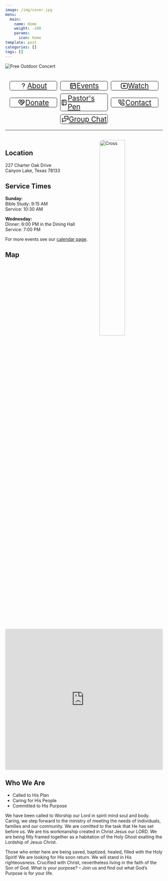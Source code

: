 ```yaml
---
image: /img/cover.jpg
menu:
  main:
    name: Home
    weight: -100
    params:
      icon: home
template: post
categories: []
tags: []
---
```

<style>
.article-details {
    display: none;
}

.article-image {
    position: relative;
}


.banner {
  background-color: rgba(255, 255, 255, 0.5);
  width: 100%;
  height: 100%;
  position: absolute;
  white-space: pre-wrap;
  font-size: 3em;
  color: #000;
  display: flex;
  flex-direction: column;
  align-items: start;
  justify-content: center;
  padding: 0 20px;
  text-shadow: 2px 2px 5px #A6B939;
  white-space: nowrap;
}

@media (max-width: 550px) {
    .banner {
        font-size: 2em;
    }
}

.banner > div:first-child {
    font-weight: bold;
}


.nav-btns {
  display: flex;
  flex-direction: row;
  align-items: center;
  justify-content: center;
  flex-wrap: wrap;

  a {
    font-size: 1.4rem;
    margin: 5px;
    border: 1px solid;
    border-radius: 5px;
    display: flex;
    width: 150px;
    max-width: 150px;
    min-width: 150px;
    align-items: center;
    justify-content: center;
    white-space: no-wrap;

    svg {
      height: 1.8rem;
    }
  }
}
</style>

<template id="banner-tpl">
    <div class="banner">
        <div>Wildwood Assembly</div>
        <div>Welcome Home</div>
    </div>
</template>

<script>
function showContent() {
  let temp = document.getElementById("banner-tpl");
  let clon = temp.content.cloneNode(true);
  document.querySelector(".article-image").prepend(clon);
}

showContent();
</script>

<div>
  <img src="img/concert-2025.jpg" alt="Free Outdoor Concert">
  <br>
  <br>
</div>
<div class="app-buttons" style="text-align: center; display: none;">
  <a href="https://apps.apple.com/us/app/wildwood-assembly/id6465793721" target="_blank">
    <img src="/img/apple-store.png" alt="Download on the App Store" style="height: 40px;">
  </a>
  &nbsp;&nbsp;
  <a href="https://play.google.com/store/apps/details?id=com.wildwoodag.church&pli=1" target="_blank">
    <img src="/img/google-store.png" alt="Get it on Google Play" style="height: 40px;">
  </a>
</div>


<br>
<div class="nav-btns">
  <a href="/about/">
    <svg xmlns="http://www.w3.org/2000/svg" class="icon icon-tabler icon-tabler-question-mark" width="24" height="24" viewBox="0 0 24 24" stroke-width="2" stroke="currentColor" fill="none" stroke-linecap="round" stroke-linejoin="round">
      <path stroke="none" d="M0 0h24v24H0z" fill="none"></path>
      <path d="M8 8a3.5 3 0 0 1 3.5 -3h1a3.5 3 0 0 1 3.5 3a3 3 0 0 1 -2 3a3 4 0 0 0 -2 4"></path>
      <path d="M12 19l0 .01"></path>
    </svg>
    <span>About</span>
  </a>
  <a href="/events/">
    <svg xmlns="http://www.w3.org/2000/svg" class="icon icon-tabler icon-tabler-calendar-event" width="24" height="24" viewBox="0 0 24 24" stroke-width="2" stroke="currentColor" fill="none" stroke-linecap="round" stroke-linejoin="round">
       <path stroke="none" d="M0 0h24v24H0z" fill="none"></path>
       <path d="M4 5m0 2a2 2 0 0 1 2 -2h12a2 2 0 0 1 2 2v12a2 2 0 0 1 -2 2h-12a2 2 0 0 1 -2 -2z"></path>
       <path d="M16 3l0 4"></path>
       <path d="M8 3l0 4"></path>
       <path d="M4 11l16 0"></path>
       <path d="M8 15h2v2h-2z"></path>
    </svg>
    <span>Events</span>
  </a>
  <a href="/watch/">
    <svg xmlns="http://www.w3.org/2000/svg" class="icon icon-tabler icon-tabler-brand-youtube" width="24" height="24" viewBox="0 0 24 24" stroke-width="2" stroke="currentColor" fill="none" stroke-linecap="round" stroke-linejoin="round">
       <path stroke="none" d="M0 0h24v24H0z" fill="none"></path>
       <path d="M2 8a4 4 0 0 1 4 -4h12a4 4 0 0 1 4 4v8a4 4 0 0 1 -4 4h-12a4 4 0 0 1 -4 -4v-8z"></path>
       <path d="M10 9l5 3l-5 3z"></path>
    </svg>
    <span>Watch</span>
  </a>
  <a href="/donate/">
    <svg xmlns="http://www.w3.org/2000/svg" class="icon icon-tabler icon-tabler-heart-handshake" width="24" height="24" viewBox="0 0 24 24" stroke-width="2" stroke="currentColor" fill="none" stroke-linecap="round" stroke-linejoin="round">
       <path stroke="none" d="M0 0h24v24H0z" fill="none"></path>
       <path d="M19.5 12.572l-7.5 7.428l-7.5 -7.428a5 5 0 1 1 7.5 -6.566a5 5 0 1 1 7.5 6.572"></path>
       <path d="M12 6l-3.293 3.293a1 1 0 0 0 0 1.414l.543 .543c.69 .69 1.81 .69 2.5 0l1 -1a3.182 3.182 0 0 1 4.5 0l2.25 2.25"></path>
       <path d="M12.5 15.5l2 2"></path>
       <path d="M15 13l2 2"></path>
    </svg>
    <span>Donate</span>
  </a>
  <a href="/blog/">
    <svg xmlns="http://www.w3.org/2000/svg" class="icon icon-tabler icon-tabler-notebook" width="24" height="24" viewBox="0 0 24 24" stroke-width="2" stroke="currentColor" fill="none" stroke-linecap="round" stroke-linejoin="round">
       <path stroke="none" d="M0 0h24v24H0z" fill="none"></path>
       <path d="M6 4h11a2 2 0 0 1 2 2v12a2 2 0 0 1 -2 2h-11a1 1 0 0 1 -1 -1v-14a1 1 0 0 1 1 -1m3 0v18"></path>
       <path d="M13 8l2 0"></path>
       <path d="M13 12l2 0"></path>
    </svg>
    <span>Pastor's Pen</span>
  </a>
  <a href="/contact/">
    <svg xmlns="http://www.w3.org/2000/svg" class="icon icon-tabler icon-tabler-phone-call" width="24" height="24" viewBox="0 0 24 24" stroke-width="2" stroke="currentColor" fill="none" stroke-linecap="round" stroke-linejoin="round">
       <path stroke="none" d="M0 0h24v24H0z" fill="none"></path>
       <path d="M5 4h4l2 5l-2.5 1.5a11 11 0 0 0 5 5l1.5 -2.5l5 2v4a2 2 0 0 1 -2 2a16 16 0 0 1 -15 -15a2 2 0 0 1 2 -2"></path>
       <path d="M15 7a2 2 0 0 1 2 2"></path>
       <path d="M15 3a6 6 0 0 1 6 6"></path>
    </svg>
    <span>Contact</span>
  </a>
  <a href="/chat/">
    <svg xmlns="http://www.w3.org/2000/svg" class="icon icon-tabler icon-tabler-messages" width="24" height="24" viewBox="0 0 24 24" stroke-width="2" stroke="currentColor" fill="none" stroke-linecap="round" stroke-linejoin="round">
      <path stroke="none" d="M0 0h24v24H0z"></path>
      <path d="M21 14l-3 -3h-7a1 1 0 0 1 -1 -1v-6a1 1 0 0 1 1 -1h9a1 1 0 0 1 1 1v10"></path>
      <path d="M14 15v2a1 1 0 0 1 -1 1h-7l-3 3v-10a1 1 0 0 1 1 -1h2"></path>
    </svg>
    <span>Group Chat</span>
  </a>
</div>
<hr>

<br>
<img alt="Cross" src="/img/cross.jpg" style="width: 40%; float: right; border-radius: 10px;">

## Location

227 Charter Oak Drive<br>
Canyon Lake, Texas 78133

## Service Times

**Sunday**:<br>
Bible Study: 9:15 AM<br>
Service: 10:30 AM

**Wednesday:**<br>
Dinner: 6:00 PM in the Dining Hall<br>
Service: 7:00 PM

For more events see our [calendar page](/events/).

## Map

<iframe src="https://www.google.com/maps/embed?pb=!1m18!1m12!1m3!1d4760.43977184077!2d-98.24970147546678!3d29.83540784247989!2m3!1f0!2f0!3f0!3m2!1i1024!2i768!4f13.1!3m3!1m2!1s0x865c9c438d3f3315%3A0xa308a4af0a430fa3!2sChurch%20In%20the%20Wildwood%20Assembly!5e0!3m2!1sen!2sus!4v1693251391775!5m2!1sen!2sus" width="600" height="450" style="width: 100%; border:0;" allowfullscreen="" loading="lazy" referrerpolicy="no-referrer-when-downgrade"></iframe>

## Who We Are

- Called to His Plan
- Caring for His People
- Committed to His Purpose

We have been called to Worship our Lord in spirit mind soul and body. Caring, we step forward to the ministry of meeting the needs of individuals, families and our community. We are comitted to the task that He has set before us. We are his workmanship created in Christ Jesus our LORD. We are being fitly framed together as a habitation of the Holy Ghost exalting the Lordship of Jesus Christ.

Those who enter here are being saved, baptized, healed, filled with the Holy Spirit! We are looking for His soon return. We will stand in His righteousness. Crucified with Christ, nevertheless living in the faith of the Son of God. What is your purpose? – Join us and find out what God’s Purpose is for your life.
